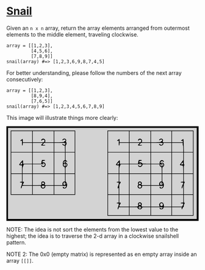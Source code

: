 # [Snail](https://www.codewars.com/kata/snail "https://www.codewars.com/kata/521c2db8ddc89b9b7a0000c1")

Given an `n x n` array, return the array elements arranged from outermost elements to the middle element, traveling clockwise.

```
array = [[1,2,3],
         [4,5,6],
         [7,8,9]]
snail(array) #=> [1,2,3,6,9,8,7,4,5]
```

For better understanding, please follow the numbers of the next array consecutively:

```
array = [[1,2,3],
         [8,9,4],
         [7,6,5]]
snail(array) #=> [1,2,3,4,5,6,7,8,9]
```

This image will illustrate things more clearly:

<svg xmlns="https://www.w3.org/2000/svg" width="715" height="354" viewBox="0 0 715.000000 354.000000" preserveAspectRatio="xMidYMid meet" style="background-color:lightgray">
 <g transform="translate(0.000000,354.000000) scale(0.100000,-0.100000)" fill="#000000" stroke="none">
  <path d="M0 1770 l0 -1770 3575 0 3575 0 0 1770 0 1770 -3575 0 -3575 0 0 -1770z m7080 10 l0 -1700 -3510 0 -3510 0 0 1700 0 1700 3510 0 3510 0 0 -1700z"/>
  <path d="M160 2180 l0 -1200 1200 0 1200 0 0 1200 0 1200 -1200 0 -1200 0 0 -1200z m800 970 l0 -210 -175 0 -175 0 0 58 c0 32 -3 62 -6 65 -4 4 -20 -5 -36 -18 -16 -14 -34 -25 -39 -25 -5 0 -9 -7 -9 -15 0 -11 8 -13 30 -8 l30 6 0 -93 c0 -69 3 -91 13 -88 6 3 13 25 15 51 l3 47 175 0 174 0 0 -170 0 -170 -390 0 -390 0 0 390 0 390 390 0 390 0 0 -210z m800 0 l0 -210 -161 0 -161 0 6 34 c9 47 -7 81 -44 96 -44 18 -100 -7 -100 -45 0 -30 11 -32 28 -5 14 22 61 27 80 8 16 -16 15 -49 -2 -70 -12 -16 -35 -18 -220 -18 l-206 0 0 210 0 210 390 0 390 0 0 -210z m780 -180 l0 -390 -170 0 -170 0 0 123 c0 111 2 126 20 142 24 22 27 80 4 102 -9 9 -12 22 -8 32 24 52 -5 100 -60 101 -28 0 -76 -33 -76 -52 0 -13 30 -9 46 7 20 19 48 19 64 0 17 -20 6 -43 -25 -55 -14 -5 -24 -15 -23 -22 2 -10 -38 -14 -179 -16 l-183 -2 0 210 0 210 380 0 380 0 0 -390z m-1213 -88 c-54 -56 -50 -62 43 -62 47 0 80 4 80 10 0 6 -22 10 -48 10 -27 0 -52 3 -56 7 -3 4 8 22 26 40 l32 33 178 0 178 0 0 -170 0 -170 -390 0 -390 0 0 170 0 170 192 0 192 0 -37 -38z m853 -2 c0 -32 -4 -40 -18 -40 -11 0 -27 9 -37 20 -18 20 -45 27 -45 12 0 -20 29 -44 60 -51 l35 -7 3 -117 3 -117 -201 0 -200 0 0 170 0 170 200 0 200 0 0 -40z m32 8 c-9 -9 -12 -7 -12 12 0 19 3 21 12 12 9 -9 9 -15 0 -24z m-1252 -538 l0 -210 -170 0 -170 0 0 65 c0 50 -3 65 -15 65 -17 0 -137 -158 -132 -174 2 -6 27 -12 55 -14 l52 -3 0 -150 0 -149 -200 0 -200 0 0 390 0 390 390 0 390 0 0 -210z m800 -180 l0 -390 -390 0 -390 0 0 170 0 170 205 0 c130 0 205 4 205 10 0 6 -11 10 -25 10 -14 0 -25 5 -25 10 0 6 16 10 35 10 41 0 60 -26 50 -70 -9 -43 -84 -54 -99 -15 -8 22 -26 18 -26 -4 0 -26 37 -51 76 -51 45 0 86 49 82 99 -4 44 -55 85 -95 75 -22 -6 -24 -4 -21 22 3 26 7 29 47 34 69 8 65 30 -6 30 l-59 0 -12 -45 c-7 -25 -12 -56 -12 -70 l0 -25 -160 0 -160 0 0 210 0 210 390 0 390 0 0 -390z m420 250 l0 -139 -28 -15 c-39 -20 -52 -55 -52 -136 0 -64 2 -70 31 -94 17 -14 35 -26 40 -26 5 0 9 -51 9 -115 l0 -115 -200 0 -200 0 0 390 0 390 200 0 200 0 0 -140z m360 -250 l0 -390 -170 0 -170 0 0 116 c0 104 2 116 18 121 23 6 52 53 52 86 0 28 -35 77 -56 77 -9 0 -14 11 -14 30 0 34 5 37 26 15 19 -19 34 -19 34 -1 0 8 -13 24 -30 36 l-30 21 0 140 0 139 170 0 170 0 0 -390z m-360 41 c0 -26 -17 -40 -52 -41 -10 0 2 31 20 53 22 25 32 21 32 -12z m-1590 -38 c0 -45 -12 -63 -41 -63 -35 0 -36 12 -6 50 25 33 47 38 47 13z m1590 -78 c0 -30 -3 -55 -7 -55 -14 0 -30 15 -42 38 -10 19 -10 28 4 48 28 43 45 31 45 -31z m48 43 c19 -19 14 -63 -8 -83 -20 -18 -20 -17 -20 38 0 57 6 67 28 45z m-1268 -188 l0 -170 -180 0 -180 0 0 120 c0 73 4 120 10 120 6 0 10 13 10 29 0 17 6 31 16 35 13 5 14 9 4 21 -11 13 8 15 154 15 l166 0 0 -170z m-380 -334 l0 -145 -37 -3 c-52 -4 -56 -28 -4 -28 41 0 41 0 41 -38 0 -21 -9 -57 -20 -80 -21 -42 -27 -102 -11 -102 10 0 31 54 31 81 0 18 12 19 190 19 l190 0 0 -160 0 -160 -390 0 -390 0 0 380 0 380 200 0 200 0 0 -144z m380 -66 l0 -210 -180 0 c-121 0 -180 3 -180 11 0 6 14 30 31 55 33 48 31 64 -7 64 l-24 0 0 145 0 145 180 0 180 0 0 -210z m800 0 l0 -210 -165 0 c-141 0 -167 2 -172 16 -3 8 -1 20 6 27 32 32 -11 97 -63 97 -59 -1 -75 -28 -64 -110 l3 -25 -162 -3 -163 -2 0 210 0 210 390 0 390 0 0 -210z m420 71 l0 -140 -27 -3 c-39 -4 -76 -62 -68 -105 l6 -33 -156 0 -155 0 0 210 0 210 200 0 200 0 0 -139z m360 -241 l0 -380 -380 0 -380 0 0 160 0 160 171 0 c95 0 179 -4 189 -10 13 -7 27 -6 44 2 15 6 29 8 32 5 13 -12 -6 -54 -31 -67 -22 -12 -27 -11 -48 8 -13 12 -26 22 -30 22 -12 0 -8 -35 5 -48 19 -19 85 -15 107 7 20 20 41 80 41 118 0 33 -29 101 -46 107 -11 4 -14 34 -14 151 l0 145 170 0 170 0 0 -380z m-1146 54 c18 -18 19 -24 7 -42 -12 -20 -75 -11 -79 11 -8 40 42 62 72 31z m786 -39 c0 -46 -3 -55 -18 -55 -27 0 -42 20 -42 57 0 20 7 36 18 42 35 21 42 13 42 -44z m-1560 35 c0 -5 -4 -10 -10 -10 -5 0 -10 5 -10 10 0 6 5 10 10 10 6 0 10 -4 10 -10z m1600 -35 c0 -19 -4 -35 -10 -35 -5 0 -10 16 -10 35 0 19 5 35 10 35 6 0 10 -16 10 -35z m-940 -102 c0 -69 106 -102 149 -47 12 15 21 37 21 50 l0 24 155 0 155 0 0 -160 0 -160 -390 0 -390 0 0 160 0 160 150 0 150 0 0 -27z m140 2 c0 -52 -76 -70 -101 -24 -18 35 -4 49 51 49 47 0 50 -2 50 -25z"/>
  <path d="M3760 1790 l0 -1590 1600 0 1600 0 0 1590 0 1590 -1600 0 -1600 0 0 -1590z m800 1360 l0 -210 -175 0 -175 0 0 58 c0 32 -3 62 -6 65 -4 4 -20 -5 -36 -18 -16 -14 -34 -25 -39 -25 -5 0 -9 -7 -9 -15 0 -11 8 -13 30 -8 l30 6 0 -93 c0 -69 3 -91 13 -88 6 3 13 25 15 51 l3 47 175 0 174 0 0 -170 0 -170 -390 0 -390 0 0 390 0 390 390 0 390 0 0 -210z m800 0 l0 -210 -161 0 -161 0 6 34 c9 47 -7 81 -44 96 -44 18 -100 -7 -100 -45 0 -30 11 -32 28 -5 14 22 61 27 80 8 16 -16 15 -49 -2 -70 -12 -16 -35 -18 -220 -18 l-206 0 0 210 0 210 390 0 390 0 0 -210z m780 0 l0 -210 -159 0 c-135 0 -160 2 -165 16 -3 8 -1 24 5 35 21 41 -13 88 -65 89 -28 0 -76 -33 -76 -52 0 -13 30 -9 46 7 20 19 48 19 64 0 17 -20 6 -43 -25 -55 -14 -5 -24 -15 -23 -22 2 -10 -38 -14 -179 -16 l-183 -2 0 210 0 210 380 0 380 0 0 -210z m800 -180 l0 -390 -169 0 -168 0 -5 234 c-3 129 -9 239 -13 245 -4 8 -17 3 -37 -14 -16 -14 -34 -25 -39 -25 -5 0 -9 -7 -9 -15 0 -11 8 -13 30 -8 28 5 30 4 30 -26 l0 -31 -200 0 -200 0 0 210 0 210 390 0 390 0 0 -390z m-2013 -88 c-54 -56 -50 -62 43 -62 47 0 80 4 80 10 0 6 -22 10 -48 10 -27 0 -52 3 -56 7 -3 4 8 22 26 40 l32 33 178 0 178 0 0 -170 0 -170 -390 0 -390 0 0 170 0 170 192 0 192 0 -37 -38z m888 28 c9 -15 -20 -57 -46 -65 -14 -5 -28 0 -43 14 -40 38 -65 20 -26 -19 46 -46 140 -11 140 52 l0 28 150 0 150 0 0 -170 0 -170 -380 0 -380 0 0 170 0 170 214 0 c139 0 217 -4 221 -10z m745 -40 c0 -27 5 -50 10 -50 6 0 10 -47 10 -120 l0 -120 -210 0 -210 0 0 170 0 170 200 0 200 0 0 -50z m-2000 -520 l0 -210 -170 0 -170 0 0 65 c0 50 -3 65 -15 65 -17 0 -137 -158 -132 -174 2 -6 27 -12 55 -14 l52 -3 0 -150 0 -149 -200 0 -200 0 0 390 0 390 390 0 390 0 0 -210z m800 0 l0 -210 -149 0 c-123 0 -151 3 -162 16 -21 25 -64 43 -88 37 -20 -5 -22 -2 -19 23 3 26 7 29 47 34 69 8 65 30 -6 30 l-59 0 -12 -45 c-7 -25 -12 -56 -12 -70 l0 -25 -160 0 -160 0 0 210 0 210 390 0 390 0 0 -210z m780 -180 l0 -390 -170 0 -170 0 0 116 c0 104 2 116 18 121 23 6 52 53 52 86 0 13 -10 37 -22 52 -20 25 -25 27 -74 22 -46 -5 -52 -3 -47 11 17 49 69 68 99 37 20 -20 36 -19 32 2 -2 9 -18 26 -36 36 -28 17 -37 17 -63 7 -35 -15 -59 -56 -59 -100 l0 -30 -160 0 -160 0 0 210 0 210 380 0 380 0 0 -390z m440 250 l0 -139 -65 -87 c-36 -48 -64 -92 -62 -98 2 -6 28 -13 57 -16 67 -6 68 -9 69 -177 l1 -123 -210 0 -210 0 0 390 0 390 210 0 210 0 0 -140z m360 -250 l0 -390 -170 0 -170 0 0 146 c0 128 2 148 18 160 16 12 16 13 0 19 -16 7 -18 27 -18 231 l0 224 170 0 170 0 0 -390z m-2750 3 c0 -45 -12 -63 -41 -63 -35 0 -36 12 -6 50 25 33 47 38 47 13z m2378 -20 c-3 -35 -6 -38 -35 -41 -39 -4 -42 9 -10 48 32 41 49 38 45 -7z m-1553 -3 c4 -6 -10 -10 -34 -10 -23 0 -41 5 -41 10 0 6 15 10 34 10 19 0 38 -4 41 -10z m803 -6 c28 -19 29 -65 2 -89 -20 -18 -20 -17 -20 33 0 46 -2 52 -21 52 -11 0 -17 5 -14 10 9 14 27 12 53 -6z m-1258 -194 l0 -170 -180 0 -180 0 0 120 c0 73 4 120 10 120 6 0 10 13 10 29 0 17 6 31 16 35 13 5 14 9 4 21 -11 13 8 15 154 15 l166 0 0 -170z m465 143 c-8 -34 -5 -32 -42 -39 -24 -5 -35 -1 -49 15 -23 26 -34 27 -34 2 0 -26 37 -51 76 -51 36 0 84 46 84 81 0 18 9 19 150 19 l150 0 0 -170 0 -170 -390 0 -390 0 0 170 0 170 226 0 226 0 -7 -27z m675 -2 c0 -20 9 -37 31 -55 17 -14 35 -26 40 -26 5 0 9 -51 9 -115 l0 -115 -200 0 -200 0 0 170 0 170 160 0 160 0 0 -29z m80 -11 c0 -22 -3 -40 -7 -40 -23 1 -59 53 -48 70 3 6 17 10 31 10 21 0 24 -4 24 -40z m-1600 -464 l0 -145 -37 -3 c-52 -4 -56 -28 -4 -28 41 0 41 0 41 -38 0 -21 -9 -57 -20 -80 -19 -39 -27 -102 -14 -102 4 0 13 8 20 18 11 14 13 -2 14 -110 l0 -128 -200 0 -200 0 0 380 0 380 200 0 200 0 0 -144z m380 -236 l0 -380 -180 0 -180 0 0 181 0 180 31 45 c33 48 31 64 -7 64 l-24 0 0 145 0 145 180 0 180 0 0 -380z m800 170 l0 -210 -165 0 c-141 0 -167 2 -172 16 -3 8 -1 20 6 27 32 32 -11 97 -63 97 -56 -1 -87 -45 -65 -94 10 -21 9 -29 -4 -44 -23 -26 -21 -71 5 -99 32 -34 99 -32 127 3 12 15 21 37 21 50 l0 24 155 0 155 0 0 -160 0 -160 -390 0 -390 0 0 380 0 380 390 0 390 0 0 -210z m420 71 l0 -140 -27 -3 c-39 -4 -76 -62 -68 -105 l6 -33 -156 0 -155 0 0 210 0 210 200 0 200 0 0 -139z m360 -241 l0 -380 -380 0 -380 0 0 160 0 160 171 0 c95 0 179 -4 189 -10 13 -7 27 -6 44 2 15 6 29 8 32 5 13 -12 -6 -54 -31 -67 -22 -12 -27 -11 -48 8 -13 12 -26 22 -30 22 -12 0 -8 -35 5 -48 19 -19 85 -15 107 7 20 20 41 80 41 118 0 33 -29 101 -46 107 -11 4 -14 34 -14 151 l0 145 170 0 170 0 0 -380z m440 236 l0 -145 -47 -3 c-66 -4 -70 -28 -4 -28 62 0 64 -8 21 -95 -28 -58 -40 -125 -21 -125 10 0 31 54 31 81 0 11 5 19 10 19 6 0 10 -60 10 -160 l0 -160 -210 0 -210 0 0 380 0 380 210 0 210 0 0 -144z m360 -236 l0 -380 -170 0 -170 0 0 196 c0 182 1 198 21 225 21 30 19 49 -7 49 -11 0 -14 25 -14 145 l0 145 170 0 170 0 0 -380z m-1946 54 c18 -18 19 -24 7 -42 -12 -20 -75 -11 -79 11 -8 40 42 62 72 31z m786 -39 c0 -46 -3 -55 -18 -55 -27 0 -42 20 -42 57 0 20 7 36 18 42 35 21 42 13 42 -44z m-1560 35 c0 -5 -4 -10 -10 -10 -5 0 -10 5 -10 10 0 6 5 10 10 10 6 0 10 -4 10 -10z m1600 -35 c0 -19 -4 -35 -10 -35 -5 0 -10 16 -10 35 0 19 5 35 10 35 6 0 10 -16 10 -35z m-827 -67 c35 -17 36 -52 2 -74 -47 -31 -101 17 -75 66 12 23 34 25 73 8z m-813 -492 l0 -145 -37 -3 c-52 -4 -56 -28 -4 -28 41 0 41 0 41 -38 0 -21 -9 -57 -20 -80 -21 -43 -27 -102 -10 -102 5 0 15 18 21 40 l12 40 189 0 188 0 0 -150 0 -150 -390 0 -390 0 0 380 0 380 200 0 200 0 0 -144z m380 -76 l0 -220 -180 0 c-175 0 -180 1 -180 21 0 11 14 40 31 65 33 48 31 64 -7 64 l-24 0 0 145 0 145 180 0 180 0 0 -220z m800 0 l0 -220 -158 0 -159 0 -13 25 c-10 20 -11 28 -2 37 33 33 -9 98 -62 98 -56 -1 -87 -45 -65 -94 10 -22 9 -29 -6 -46 -17 -18 -31 -20 -167 -20 l-148 0 0 220 0 220 390 0 390 0 0 -220z m780 0 l0 -220 -140 0 -140 0 0 30 c0 44 -28 105 -54 119 -38 21 -78 10 -104 -29 -22 -33 -23 -44 -7 -97 l7 -23 -161 0 -161 0 0 220 0 220 380 0 380 0 0 -220z m440 76 l0 -145 -47 -3 c-66 -4 -70 -28 -4 -28 60 0 64 -11 29 -77 l-23 -43 -187 0 -188 0 0 220 0 220 210 0 210 0 0 -144z m360 -236 l0 -380 -390 0 -390 0 0 150 0 150 180 0 180 0 0 -40 c0 -51 16 -51 31 -1 7 24 19 41 30 44 15 4 19 15 19 47 0 26 8 53 21 71 21 30 19 49 -7 49 -11 0 -14 25 -14 145 l0 145 170 0 170 0 0 -380z m-1946 54 c18 -18 19 -24 7 -42 -12 -20 -75 -11 -79 11 -8 40 42 62 72 31z m807 6 c13 -7 19 -21 19 -43 0 -40 -15 -57 -50 -57 -35 0 -50 17 -50 57 0 45 38 66 81 43z m-1581 -10 c0 -5 -4 -10 -10 -10 -5 0 -10 5 -10 10 0 6 5 10 10 10 6 0 10 -4 10 -10z m780 -100 c0 -5 -18 -10 -41 -10 -24 0 -38 4 -34 10 3 6 22 10 41 10 19 0 34 -4 34 -10z m-120 -47 c0 -60 109 -87 149 -37 12 15 21 33 21 40 0 11 31 14 155 14 l155 0 0 -150 0 -150 -390 0 -390 0 0 150 0 150 150 0 c134 0 150 -2 150 -17z m140 3 c0 -16 -37 -46 -57 -46 -15 0 -53 36 -53 50 0 6 25 10 55 10 41 0 55 -4 55 -14z m800 4 c0 -13 -41 -50 -55 -50 -7 0 -20 9 -30 20 -22 25 -35 26 -35 2 0 -27 20 -42 58 -42 45 0 67 13 82 50 l12 30 144 0 144 0 0 -150 0 -150 -380 0 -380 0 0 150 0 150 220 0 c134 0 220 -4 220 -10z"/>
 </g>
</svg>

NOTE: The idea is not sort the elements from the lowest value to the highest; the idea is to traverse the 2-d array in a clockwise snailshell pattern.

NOTE 2: The 0x0 (empty matrix) is represented as en empty array inside an array `[[]]`.